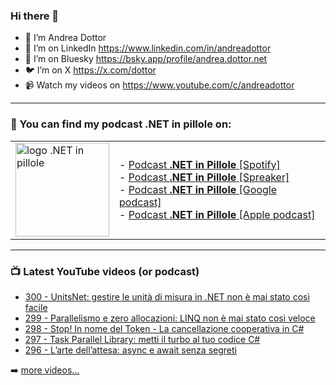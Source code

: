 ### Hi there 👋

- 🖖 I’m Andrea Dottor
- 🔗 I’m on LinkedIn https://www.linkedin.com/in/andreadottor
- 🦋 I’m on Bluesky https://bsky.app/profile/andrea.dottor.net
- 🐦 I’m on X https://x.com/dottor
- 📹 Watch my videos on https://www.youtube.com/c/andreadottor

---

### 📢 You can find my podcast **.NET in pillole** on:
  
<table>
  <tr>
    <td>
      <img src="https://www.dottor.net/images/podcast_logo.png" alt="logo .NET in pillole" width="150" height="150" />
    </td>
    <td>  
- <a href="https://open.spotify.com/show/7jyoG6BBmzvScNOqSpVvQQ?si=XI5bWP2WSNeyuvZjDIVKjw">Podcast <strong>.NET in Pillole</strong> [Spotify]</a><br />
- <a href="https://www.spreaker.com/show/net-in-pillole">Podcast <strong>.NET in Pillole</strong> [Spreaker]</a><br />
- <a href="https://www.google.com/podcasts?feed=aHR0cHM6Ly93d3cuc3ByZWFrZXIuY29tL3Nob3cvMzY4NTM0NC9lcGlzb2Rlcy9mZWVk">Podcast <strong>.NET in Pillole</strong> [Google podcast]</a><br />
- <a href="https://podcasts.apple.com/it/podcast/net-in-pillole/id1478648398">Podcast <strong>.NET in Pillole</strong> [Apple podcast]</a><br />
    </td>
  </tr>
</table>

---

### 📺 Latest YouTube videos (or podcast)

<!-- YOUTUBE:START -->
- [300 - UnitsNet: gestire le unità di misura in .NET non è mai stato così facile](https://www.youtube.com/watch?v=UNmKH9Pw5l0)
- [299 - Parallelismo e zero allocazioni: LINQ non è mai stato così veloce](https://www.youtube.com/watch?v=V6QfIV99Hk8)
- [298 - Stop! In nome del Token - La cancellazione cooperativa in C#](https://www.youtube.com/watch?v=J-IQdPeKPHk)
- [297 - Task Parallel Library: metti il turbo al tuo codice C#](https://www.youtube.com/watch?v=_1QWsQkRXmY)
- [296 - L’arte dell’attesa: async e await senza segreti](https://www.youtube.com/watch?v=SetMNuajVB0)
<!-- YOUTUBE:END -->

➡️ [more videos...](https://www.youtube.com/AndreaDottor)


